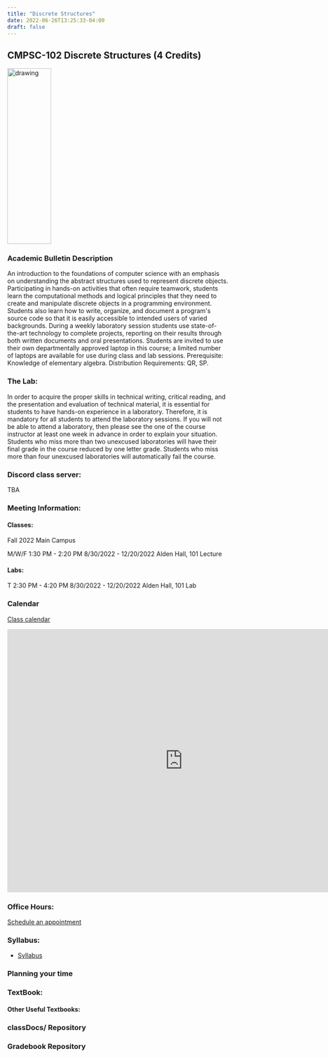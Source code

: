 ```yaml
---
title: "Discrete Structures"
date: 2022-06-26T13:25:33-04:00
draft: false
---
```

## CMPSC-102 Discrete Structures (4 Credits)


<img src="/images/discretestructures/discrete2.png" alt="drawing" width="100" height="400"/>



### Academic Bulletin Description
An introduction to the foundations of computer science with an emphasis on understanding the abstract structures used to represent discrete objects. Participating in hands-on activities that often require teamwork, students learn the computational methods and logical principles that they need to create and manipulate discrete objects in a programming environment. Students also learn how to write, organize, and document a program's source code so that it is easily accessible to intended users of varied backgrounds. During a weekly laboratory session students use state-of-the-art technology to complete projects, reporting on their results through both written documents and oral presentations. Students are invited to use their own departmentally approved laptop in this course; a limited number of laptops are available for use during class and lab sessions. Prerequisite: Knowledge of elementary algebra. Distribution Requirements: QR, SP.

### The Lab:
In order to acquire the proper skills in technical writing, critical reading, and the presentation and evaluation of technical material, it is essential for students to have hands-on experience in a laboratory. Therefore, it is mandatory for all students to attend the laboratory sessions. If you will not be able to attend a laboratory, then please see the one of the course instructor at least one week in advance in order to explain your situation. Students who miss more than two unexcused laboratories will have their final grade in the course reduced by one letter grade. Students who miss more than four unexcused laboratories will automatically fail the course.

### Discord class server:
TBA

### Meeting Information:
#### Classes:
Fall 2022
Main Campus

M/W/F 1:30 PM - 2:20 PM
8/30/2022 - 12/20/2022
Alden Hall, 101 Lecture

#### Labs:

T 2:30 PM - 4:20 PM
8/30/2022 - 12/20/2022
Alden Hall, 101 Lab


### Calendar
[Class calendar](https://calendar.google.com/calendar/u/0?cid=Y191ajU2Mm02Y3JtajdrcmI5ZTlybm5nZXUyY0Bncm91cC5jYWxlbmRhci5nb29nbGUuY29t)

<iframe src="https://calendar.google.com/calendar/embed?src=c_uj562m6crmj7krb9e9rnngeu2c%40group.calendar.google.com&ctz=America%2FNew_York" style="border: 0" width="800" height="600" frameborder="0" scrolling="no"></iframe>


### Office Hours:
[Schedule an appointment](/about/)

### Syllabus:
+ [Syllabus](/images/discretestructures/syllabus/syllabus_cs102.pdf)

### Planning your time
### TextBook:
#### Other Useful Textbooks:
### classDocs/ Repository
### Gradebook Repository
